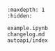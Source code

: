```{include} ../README.md

```

```{toctree}
:maxdepth: 1
:hidden:

example.ipynb
changelog.md
autoapi/index
```
